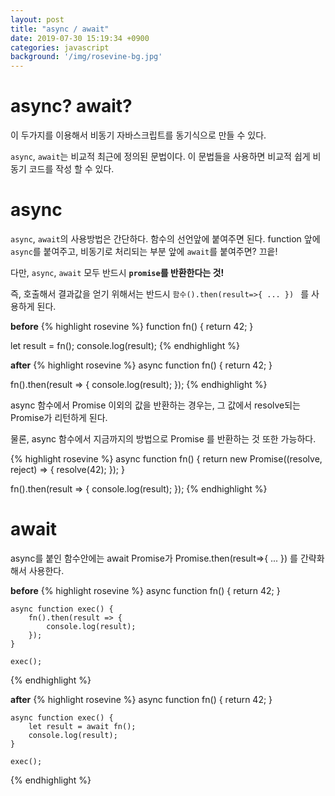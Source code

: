 ```yaml
---
layout: post
title: "async / await"
date: 2019-07-30 15:19:34 +0900
categories: javascript
background: '/img/rosevine-bg.jpg'
---
```


# async? await?

이 두가지를 이용해서 비동기 자바스크립트를 동기식으로 만들 수 있다.

`async`,  `await`는 비교적 최근에 정의된 문법이다.
이 문법들을 사용하면 비교적 쉽게 비동기 코드를 작성 할 수 있다.


# async

`async`,  `await`의 사용방법은 간단하다. 함수의 선언앞에 붙여주면 된다.
function 앞에 `async`를 붙여주고, 비동기로 처리되는 부분 앞에 `await`를 붙여주면? 끄읕!

다만, `async`,  `await` 모두 반드시 **`promise`를 반환한다는 것!**

즉, 호출해서 결과값을 얻기 위해서는 반드시 `함수().then(result=>{ ... }) ` 를 사용하게 된다.

**before**
{% highlight rosevine %}
function fn() {
  return 42;
}

let result = fn();
console.log(result);
{% endhighlight %}

**after**
{% highlight rosevine %}
async function fn() {
  return 42;
}

fn().then(result => {
  console.log(result);
});
{% endhighlight %}


async 함수에서 Promise 이외의 값을 반환하는 경우는, 그 값에서 resolve되는 Promise가 리턴하게 된다.

물론, async 함수에서 지금까지의 방법으로 Promise 를 반환하는 것 또한 가능하다.


{% highlight rosevine %}
async function fn() {
  return new Promise((resolve, reject) => {
    resolve(42);
  });
}

fn().then(result => {
  console.log(result);
});
{% endhighlight %}


# await

async를 붙인 함수안에는 await Promise가 Promise.then(result=>{ ... }) 를 간략화해서 사용한다.


**before**
{% highlight rosevine %}
    async function fn() {
        return 42;
    }

    async function exec() {
        fn().then(result => {
            console.log(result);
        });
    }

    exec();
{% endhighlight %}

**after**
{% highlight rosevine %}
    async function fn() {
        return 42;
    }

    async function exec() {
        let result = await fn();
        console.log(result);
    }

    exec();
{% endhighlight %}